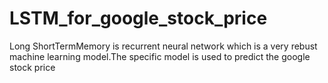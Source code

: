 # LSTM_for_google_stock_price
Long ShortTermMemory is recurrent neural network which is a very rebust machine learning model.The specific model is used to predict the google stock price
